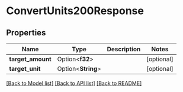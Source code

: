 # ConvertUnits200Response

## Properties

Name | Type | Description | Notes
------------ | ------------- | ------------- | -------------
**target_amount** | Option<**f32**> |  | [optional]
**target_unit** | Option<**String**> |  | [optional]

[[Back to Model list]](../README.md#documentation-for-models) [[Back to API list]](../README.md#documentation-for-api-endpoints) [[Back to README]](../README.md)


